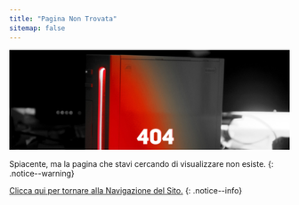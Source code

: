 ```yaml
---
title: "Pagina Non Trovata"
sitemap: false
---
```


![404](/images/main-pages/Wii_Red_404.jpg)

Spiacente, ma la pagina che stavi cercando di visualizzare non esiste.
{: .notice--warning}

[Clicca qui per tornare alla Navigazione del Sito.](navigazione-sito)
{: .notice--info}
